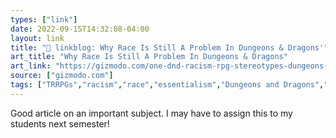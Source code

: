 ```yaml
---
types: ["link"]
date: 2022-09-15T14:32:08-04:00
layout: link
title: "🔗 linkblog: Why Race Is Still A Problem In Dungeons & Dragons'"
art_title: "Why Race Is Still A Problem In Dungeons & Dragons"
art_link: "https://gizmodo.com/one-dnd-racism-rpg-stereotypes-dungeons-dragons-wotc-1849531852"
source: ["gizmodo.com"]
tags: ["TRRPGs","racism","race","essentialism","Dungeons and Dragons","LIS 618"]
---
```

Good article on an important subject. I may have to assign this to my students next semester!
 
